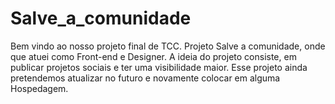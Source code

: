 # Salve_a_comunidade
Bem vindo ao nosso projeto final de TCC.
Projeto Salve a comunidade, onde que atuei como Front-end e Designer.
A ideia do projeto consiste, em publicar projetos sociais e ter uma visibilidade maior.
Esse projeto ainda pretendemos atualizar no futuro e novamente colocar em alguma Hospedagem.

